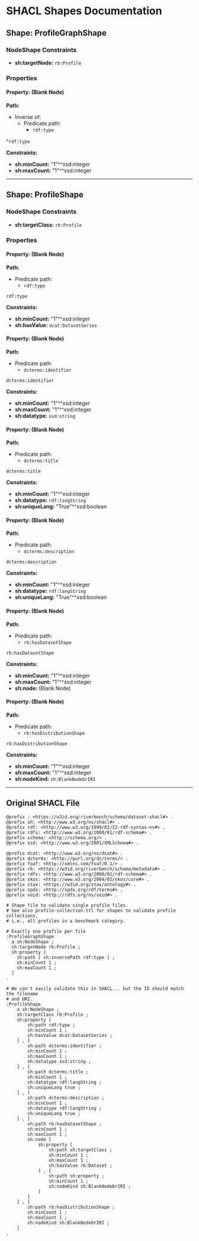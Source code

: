 # SHACL Shapes Documentation

## Shape: ProfileGraphShape

### NodeShape Constraints

- **sh:targetNode:** `rb:Profile`

### Properties

#### Property: (Blank Node)

**Path:**

- Inverse of:
  - Predicate path:
    - `rdf:type`

^`rdf:type`

**Constraints:**
- **sh:minCount:** "1"^^xsd:integer
- **sh:maxCount:** "1"^^xsd:integer

---

## Shape: ProfileShape

### NodeShape Constraints

- **sh:targetClass:** `rb:Profile`

### Properties

#### Property: (Blank Node)

**Path:**

- Predicate path:
  - `rdf:type`

`rdf:type`

**Constraints:**
- **sh:minCount:** "1"^^xsd:integer
- **sh:hasValue:** `dcat:DatasetSeries`

#### Property: (Blank Node)

**Path:**

- Predicate path:
  - `dcterms:identifier`

`dcterms:identifier`

**Constraints:**
- **sh:minCount:** "1"^^xsd:integer
- **sh:maxCount:** "1"^^xsd:integer
- **sh:datatype:** `xsd:string`

#### Property: (Blank Node)

**Path:**

- Predicate path:
  - `dcterms:title`

`dcterms:title`

**Constraints:**
- **sh:minCount:** "1"^^xsd:integer
- **sh:datatype:** `rdf:langString`
- **sh:uniqueLang:** "True"^^xsd:boolean

#### Property: (Blank Node)

**Path:**

- Predicate path:
  - `dcterms:description`

`dcterms:description`

**Constraints:**
- **sh:minCount:** "1"^^xsd:integer
- **sh:datatype:** `rdf:langString`
- **sh:uniqueLang:** "True"^^xsd:boolean

#### Property: (Blank Node)

**Path:**

- Predicate path:
  - `rb:hasDatasetShape`

`rb:hasDatasetShape`

**Constraints:**
- **sh:minCount:** "1"^^xsd:integer
- **sh:maxCount:** "1"^^xsd:integer
- **sh:node:** (Blank Node)

#### Property: (Blank Node)

**Path:**

- Predicate path:
  - `rb:hasDistributionShape`

`rb:hasDistributionShape`

**Constraints:**
- **sh:minCount:** "1"^^xsd:integer
- **sh:maxCount:** "1"^^xsd:integer
- **sh:nodeKind:** `sh:BlankNodeOrIRI`

---


## Original SHACL File

```turtle
@prefix : <https://w3id.org/riverbench/schema/dataset-shacl#> .
@prefix sh: <http://www.w3.org/ns/shacl#> .
@prefix rdf: <http://www.w3.org/1999/02/22-rdf-syntax-ns#> .
@prefix rdfs: <http://www.w3.org/2000/01/rdf-schema#> .
@prefix schema: <http://schema.org/> .
@prefix xsd: <http://www.w3.org/2001/XMLSchema#> .

@prefix dcat: <http://www.w3.org/ns/dcat#> .
@prefix dcterms: <http://purl.org/dc/terms/> .
@prefix foaf: <http://xmlns.com/foaf/0.1/> .
@prefix rb: <https://w3id.org/riverbench/schema/metadata#> .
@prefix rdfs: <http://www.w3.org/2000/01/rdf-schema#> .
@prefix skos: <http://www.w3.org/2004/02/skos/core#> .
@prefix stax: <https://w3id.org/stax/ontology#> .
@prefix spdx: <http://spdx.org/rdf/terms#> .
@prefix void: <http://rdfs.org/ns/void#> .

# Shape file to validate single profile files.
# See also profile-collection.ttl for shapes to validate profile collections,
# i.e., all profiles in a benchmark category.

# Exactly one profile per file
:ProfileGraphShape
  a sh:NodeShape ;
  sh:targetNode rb:Profile ;
  sh:property [
    sh:path [ sh:inversePath rdf:type ] ;
    sh:minCount 1 ;
    sh:maxCount 1 ;
  ]
.

# We can't easily validate this in SHACL... but the ID should match the filename
# and URI.
:ProfileShape
    a sh:NodeShape ;
    sh:targetClass rb:Profile ;
    sh:property [
        sh:path rdf:type ;
        sh:minCount 1 ;
        sh:hasValue dcat:DatasetSeries ;
    ] , [
        sh:path dcterms:identifier ;
        sh:minCount 1 ;
        sh:maxCount 1 ;
        sh:datatype xsd:string ;
    ] , [
        sh:path dcterms:title ;
        sh:minCount 1 ;
        sh:datatype rdf:langString ;
        sh:uniqueLang true ;
    ] , [
        sh:path dcterms:description ;
        sh:minCount 1 ;
        sh:datatype rdf:langString ;
        sh:uniqueLang true ;
    ] , [
        sh:path rb:hasDatasetShape ;
        sh:minCount 1 ;
        sh:maxCount 1 ;
        sh:node [
            sh:property [
                sh:path sh:targetClass ;
                sh:minCount 1 ;
                sh:maxCount 1 ;
                sh:hasValue rb:Dataset ;
            ] , [
                sh:path sh:property ;
                sh:minCount 1 ;
                sh:nodeKind sh:BlankNodeOrIRI ;
            ]
        ]
    ] , [
        sh:path rb:hasDistributionShape ;
        sh:minCount 1 ;
        sh:maxCount 1 ;
        sh:nodeKind sh:BlankNodeOrIRI ;
    ]
.

```

